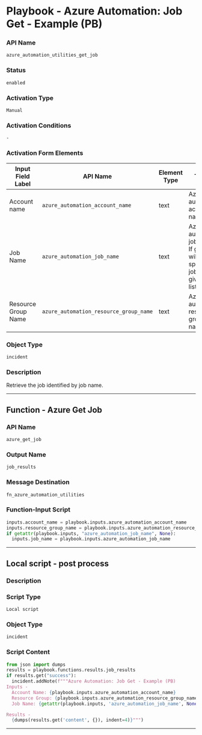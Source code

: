 <!--
    DO NOT MANUALLY EDIT THIS FILE
    THIS FILE IS AUTOMATICALLY GENERATED WITH resilient-sdk codegen
    Generated with resilient-sdk v50.1.262
-->

# Playbook - Azure Automation: Job Get - Example (PB)

### API Name
`azure_automation_utilities_get_job`

### Status
`enabled`

### Activation Type
`Manual`

### Activation Conditions
`-`

### Activation Form Elements
| Input Field Label | API Name | Element Type | Tooltip | Requirement |
| ----------------- | -------- | ------------ | ------- | ----------- |
| Account name | `azure_automation_account_name` | text | Azure automation account name | Always |
| Job Name | `azure_automation_job_name` | text | Azure automation job name. If given will get specified job. If not given will list jobs. | Optional |
| Resource Group Name | `azure_automation_resource_group_name` | text | Azure automation resource group name | Always |

### Object Type
`incident`

### Description
Retrieve the job identified by job name.


---
## Function - Azure Get Job

### API Name
`azure_get_job`

### Output Name
`job_results`

### Message Destination
`fn_azure_automation_utilities`

### Function-Input Script
```python
inputs.account_name = playbook.inputs.azure_automation_account_name
inputs.resource_group_name = playbook.inputs.azure_automation_resource_group_name
if getattr(playbook.inputs, "azure_automation_job_name", None):
  inputs.job_name = playbook.inputs.azure_automation_job_name
```

---

## Local script - post process

### Description


### Script Type
`Local script`

### Object Type
`incident`

### Script Content
```python
from json import dumps
results = playbook.functions.results.job_results
if results.get("success"):
  incident.addNote(f"""Azure Automation: Job Get - Example (PB)
Inputs -
  Account Name: {playbook.inputs.azure_automation_account_name}
  Resource Group: {playbook.inputs.azure_automation_resource_group_name}
  Job Name: {getattr(playbook.inputs, 'azure_automation_job_name', None)}

Results -
  {dumps(results.get('content', {}), indent=4)}""")
```

---

